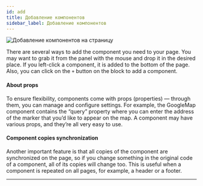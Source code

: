 ```yaml
---
id: add
title: Добавление компонентов
sidebar_label: Добавление компонентов
---
```


![Добавление компонентов на страницу](https://test-upl.quarkly.io/60a657b1e3623a001f692958/images/docs-new-components-add.png?v=2021-05-24T12:53:33.497Z)

There are several ways to add the component you need to your page. You may want to grab it from the panel with the mouse and drop it in the desired place. If you left-click a component, it is added to the bottom of the page. Also, you can click on the `+` button on the block to add a component.

#### About props

To ensure flexibility, components come with props (properties) — through them, you can manage and configure settings. For example, the GoogleMap component contains the “query” property where you can enter the address of the marker that you’d like to appear on the map. A component may have various props, and they’re all very easy to use.

#### Component copies synchronization

Another important feature is that all copies of the component are synchronized on the page, so if you change something in the original code of a component, all of its copies will change too. This is useful when a component is repeated on all pages, for example, a header or a footer.

---
